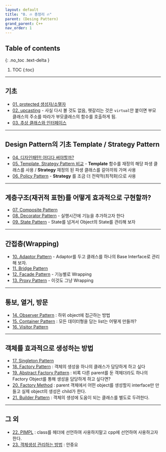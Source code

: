 ```yaml
---
layout: default
title: "0. 🔥 총정리 🔥"
parent: (Desing Pattern)
grand_parent: C++
nav_order: 1
---
```


## Table of contents
{: .no_toc .text-delta }

1. TOC
{:toc}

---

## 기초

* [01. protected 생성자/소멸자](https://taehyungs-programming-blog.github.io/blog/docs/cpp/desingpattern/22.08-dp-01/)
* [02. upcasting](https://taehyungs-programming-blog.github.io/blog/docs/cpp/desingpattern/22.08-dp-02/) - 사실 다시 볼 것도 없음, 헷갈리는 것은 `virtual`안 붙이면 부모 클래스의 주소를 따라가 부모클래스의 함수를 호출하게 됨.
* [03. 추상 클래스와 인터페이스](https://taehyungs-programming-blog.github.io/blog/docs/cpp/desingpattern/22.08-dp-03/)

---

## Design Pattern의 기초 Template / Strategy Pattern

* [04. 디자인패턴! 어디다 써야할까?](https://taehyungs-programming-blog.github.io/blog/docs/cpp/desingpattern/22.08-dp-04/)
* [05. Template, Strategy Pattern 비교](https://taehyungs-programming-blog.github.io/blog/docs/cpp/desingpattern/22.08-dp-05/) - **Template** 함수를 재정의 해당 파생 클래스를 사용 / **Strategy** 재정의 된 파생 클래스를 갈아끼워 가며 사용
* [06. Policy Pattern](https://taehyungs-programming-blog.github.io/blog/docs/cpp/desingpattern/22.08-dp-06/) - **Strategy** 를 조금 더 전략적(최적화)으로 사용

---

## 계층구조(재귀적 표현)를 어떻게 효과적으로 구현할까?

* [07. Composite Pattern](https://taehyungs-programming-blog.github.io/blog/docs/cpp/desingpattern/22.08-dp-07/)
* [08. Decorator Pattern](https://taehyungs-programming-blog.github.io/blog/docs/cpp/desingpattern/22.08-dp-08/) - 실행시간에 기능을 추가하고자 한다
* [09. State Pattern](https://taehyungs-programming-blog.github.io/blog/docs/cpp/desingpattern/22.08-dp-09/) - State를 넘겨서 Object의 State를 관리해 보자

---

## 간접층(Wrapping)

* [10. Adaptor Pattern](https://taehyungs-programming-blog.github.io/blog/docs/cpp/desingpattern/22.08-dp-10/) - Adaptor를 두고 클래스를 하나의 Base Interface로 관리해 보자.
* [11. Bridge Pattern](https://taehyungs-programming-blog.github.io/blog/docs/cpp/desingpattern/22.08-dp-11/)
* [12. Facade Pattern](https://taehyungs-programming-blog.github.io/blog/docs/cpp/desingpattern/22.08-dp-12/) - 기능별로 Wrapping
* [13. Proxy Pattern](https://taehyungs-programming-blog.github.io/blog/docs/cpp/desingpattern/22.08-dp-13/) - 이것도 그냥 Wrapping

---

## 통보, 열거, 방문

* [14. Observer Pattern](https://taehyungs-programming-blog.github.io/blog/docs/cpp/desingpattern/22.08-dp-14/) : 하위 object에 접근하는 방법
* [15. Container Pattern](https://taehyungs-programming-blog.github.io/blog/docs/cpp/desingpattern/22.08-dp-15/) : 모든 데이터형을 담는 list는 어떻게 만들까?
* [16. Visitor Pattern](https://taehyungs-programming-blog.github.io/blog/docs/cpp/desingpattern/22.08-dp-16/)

---

## 객체를 효과적으로 생성하는 방법

* [17. Singleton Pattern](https://taehyungs-programming-blog.github.io/blog/docs/cpp/desingpattern/22.08-dp-17/)
* [18. Factory Pattern](https://taehyungs-programming-blog.github.io/blog/docs/cpp/desingpattern/22.08-dp-18/) : 객체의 생성을 하나의 클래스가 담당하게 하고 싶다
* [19. Abstract Factory Pattern](https://taehyungs-programming-blog.github.io/blog/docs/cpp/desingpattern/22.08-dp-19/) : 비록 다른 parent를 둔 객체더라도 하나의 Factory Object를 통해 생성을 담당하게 하고 싶다면?
* [20. Factory Method](https://taehyungs-programming-blog.github.io/blog/docs/cpp/desingpattern/22.08-dp-20/) : parent 객체에서 어떤 object를 생성할지 interface만 만들고 실제 object의 생성은 child가 한다.
* [21. Builder Pattern](https://taehyungs-programming-blog.github.io/blog/docs/cpp/desingpattern/22.08-dp-21/) : 객체의 생성에 도움이 되는 클래스를 별도로 두려한다.

---

## 그 외

* [22. PIMPL](https://taehyungs-programming-blog.github.io/blog/docs/cpp/desingpattern/22.08-dp-22/) : class를 헤더에 선언하여 사용하지말고 cpp에 선언하여 사용하고자 한다.
* [23. 객체생성 관리하는 방법](https://taehyungs-programming-blog.github.io/blog/docs/cpp/desingpattern/22.08-dp-23/) : 안중요
